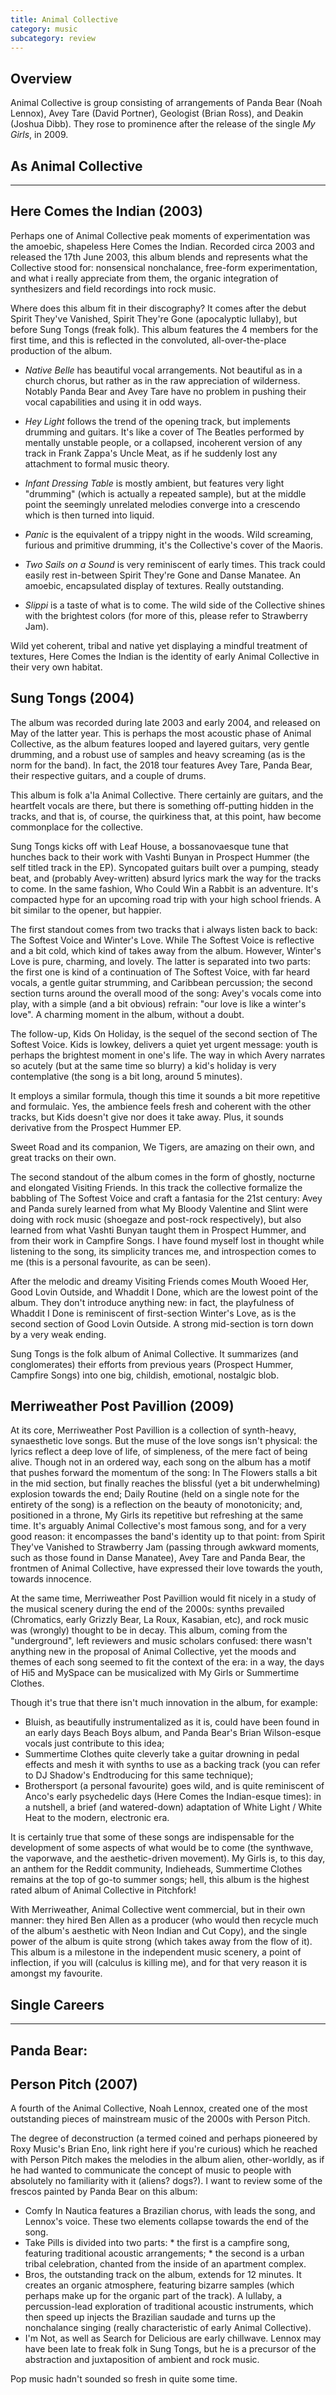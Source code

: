 ```yaml
---
title: Animal Collective
category: music
subcategory: review
---
```


## Overview

Animal Collective is group consisting of arrangements of Panda Bear (Noah Lennox), Avey Tare (David Portner), Geologist (Brian Ross), and Deakin (Joshua Dibb). They rose to prominence after the release of the single *My Girls*, in 2009.

## As Animal Collective
---
## Here Comes the Indian (2003)

Perhaps one of Animal Collective peak moments of experimentation was the amoebic, shapeless Here Comes the Indian. Recorded circa 2003 and released the 17th June 2003, this album blends and represents what the Collective stood for: nonsensical nonchalance, free-form experimentation, and what i really appreciate from them, the organic integration of synthesizers and field recordings into rock music.


Where does this album fit in their discography? It comes after the debut Spirit They've Vanished, Spirit They're Gone (apocalyptic lullaby), but before Sung Tongs (freak folk). This album features the 4 members for the first time, and this is reflected in the convoluted, all-over-the-place production of the album.

* *Native Belle* has beautiful vocal arrangements. Not beautiful as in a church chorus, but rather as in the raw appreciation of wilderness. Notably Panda Bear and Avey Tare have no problem in pushing their vocal capabilities and using it in odd ways.

* *Hey Light* follows the trend of the opening track, but implements drumming and guitars. It's like a cover of The Beatles performed by mentally unstable people, or a collapsed, incoherent version of any track in Frank Zappa's Uncle Meat, as if he suddenly lost any attachment to formal music theory.

* *Infant Dressing Table* is mostly ambient, but features very light "drumming" (which is actually a repeated sample), but at the middle point the seemingly unrelated melodies converge into a crescendo which is then turned into liquid.

* *Panic* is the equivalent of a trippy night in the woods. Wild screaming, furious and primitive drumming, it's the Collective's cover of the Maoris.

* *Two Sails on a Sound* is very reminiscent of early times. This track could easily rest in-between Spirit They're Gone and Danse Manatee. An amoebic, encapsulated display of textures. Really outstanding. 

* *Slippi* is a taste of what is to come. The wild side of the Collective shines with the brightest colors (for more of this, please refer to Strawberry Jam).


Wild yet coherent, tribal and native yet displaying a mindful treatment of textures,  Here Comes the Indian is the identity of early Animal Collective in their very own habitat.


## Sung Tongs (2004)

The album was recorded during late 2003 and early 2004, and released on May of the latter year. This is perhaps the most acoustic phase of Animal Collective, as the album features looped and layered guitars, very gentle drumming, and a robust use of samples and heavy screaming (as is the norm for the band). In fact, the 2018 tour features Avey Tare, Panda Bear, their respective guitars, and a couple of drums.


This album is folk a'la Animal Collective. There certainly are guitars, and the heartfelt vocals are there, but there is something off-putting hidden in the tracks, and that is, of course, the quirkiness that, at this point, haw become commonplace for the collective.

Sung Tongs kicks off with Leaf House, a bossanovaesque tune that hunches back to their work with Vashti Bunyan in Prospect Hummer (the self titled track in the EP). Syncopated guitars built over a pumping, steady beat, and (probably Avey-written) absurd lyrics mark the way for the tracks to come. In the same fashion, Who Could Win a Rabbit is an adventure. It's compacted hype for an upcoming road trip with your high school friends. A bit similar to the opener, but happier.


The first standout comes from two tracks that i always listen back to back: The Softest Voice and Winter's Love. While The Softest Voice is reflective and a bit cold, which kind of takes away from the album. However, Winter's Love is pure, charming, and lovely. The latter is separated into two parts: the first one is kind of a continuation of The Softest Voice, with far heard vocals, a gentle guitar strumming, and Caribbean percussion; the second section turns around the overall mood of the song: Avey's vocals come into play, with a simple (and a bit obvious) refrain: "our love is like a winter's love". A charming moment in the album, without a doubt.


The follow-up, Kids On Holiday, is the sequel of the second section of The Softest Voice. Kids is lowkey, delivers a quiet yet urgent  message: youth is perhaps the brightest moment in one's life. The way in which Avery narrates so acutely (but at the same time so blurry) a kid's holiday is very contemplative (the song is a bit long, around 5 minutes).

It employs a similar formula, though this time it sounds a bit more repetitive and formulaic. Yes, the ambience feels fresh and coherent with the other tracks, but Kids doesn't give nor does it take away. Plus, it sounds derivative from the Prospect Hummer EP.


Sweet Road and its companion, We Tigers, are amazing on their own, and great tracks on their own.


The second standout of the album comes in the form of  ghostly, nocturne and elongated Visiting Friends. In this track the collective formalize the babbling of The Softest Voice and craft a fantasia for the 21st century: Avey and Panda surely learned from what My Bloody Valentine and Slint were doing with rock music (shoegaze and post-rock respectively), but also learned from what Vashti Bunyan taught them in Prospect Hummer, and from their work in Campfire Songs. I have found myself lost in thought while listening to the song, its simplicity trances me, and introspection comes to me (this is a personal favourite, as can be seen).


After the melodic and dreamy Visiting Friends comes Mouth Wooed Her, Good Lovin Outside, and Whaddit I Done, which are the lowest point of the album. They don't introduce anything new: in fact, the playfulness of Whaddit I Done is reminiscent of first-section Winter's Love, as is the second section of Good Lovin Outside. A strong mid-section is torn down by a very weak ending.

Sung Tongs is the folk album of Animal Collective. It summarizes (and conglomerates) their efforts from previous years (Prospect Hummer, Campfire Songs) into one big, childish, emotional, nostalgic blob.


## Merriweather Post Pavillion (2009)

At its core, Merriweather Post Pavillion is a collection of synth-heavy, synaesthetic love songs. But the muse of the love songs isn't physical: the lyrics reflect a deep love of life, of simpleness, of the mere fact of being alive. Though not in an ordered way, each song on the album has a motif that pushes forward the momentum of the song: In The Flowers stalls a bit in the mid section, but finally reaches the blissful (yet a bit underwhelming) explosion towards the end; Daily Routine (held on a single note for the entirety of the song) is a reflection on the beauty of monotonicity; and, positioned in a throne, My Girls its repetitive but refreshing at the same time. It's arguably Animal Collective's most famous song, and for a very good reason: it encompasses the band's identity up to that point: from Spirit They've Vanished to Strawberry Jam (passing through awkward moments, such as those found in Danse Manatee), Avey Tare and Panda Bear, the frontmen of Animal Collective, have expressed their love towards the youth, towards innocence.


At the same time, Merriweather Post Pavillion would fit nicely in a study of the musical scenery during the end of the 2000s: synths prevailed (Chromatics, early Grizzly Bear, La Roux, Kasabian, etc), and rock music was (wrongly) thought to be in decay. This album, coming from the "underground", left reviewers and music scholars confused: there wasn't anything new in the proposal of  Animal Collective, yet the moods and themes of each song seemed to fit the context of the era: in a way, the days of Hi5 and MySpace can be musicalized with My Girls or Summertime Clothes.


Though it's true that there isn't much innovation in the album, for example:

* Bluish, as beautifully instrumentalized as it is, could have been found in an early days Beach Boys album, and Panda Bear's Brian Wilson-esque vocals just contribute to this idea;
* Summertime Clothes quite cleverly take a guitar drowning in pedal effects and mesh it with synths to use as a backing track (you can refer to DJ Shadow's Endtroducing for this same technique);
* Brothersport (a personal favourite) goes wild, and is quite reminiscent of Anco's early psychedelic days (Here Comes the Indian-esque times): in a nutshell, a brief (and watered-down) adaptation of White Light / White Heat to the modern, electronic era.

It is certainly true that some of these songs are indispensable for the development of some aspects of what would be to come (the synthwave, the vaporwave, and the aesthetic-driven movement). My Girls is, to this day, an anthem for the Reddit community, Indieheads, Summertime Clothes remains at the top of go-to summer songs; hell, this album is the highest rated album of Animal Collective in Pitchfork!


With Merriweather, Animal Collective went commercial, but in their own manner: they hired Ben Allen as a producer (who would then recycle much of the album's aesthetic with Neon Indian and Cut Copy), and the single power of the album is quite strong (which takes away from the flow of it). This album is a milestone in the independent music scenery, a point of inflection, if you will (calculus is killing me), and for that very reason it is amongst my favourite.


## Single Careers
---
## Panda Bear:

## Person Pitch (2007)
A fourth of the Animal Collective, Noah Lennox, created one of the most outstanding pieces of mainstream music of the 2000s with Person Pitch.

The degree of deconstruction (a termed coined and perhaps pioneered by Roxy Music's Brian Eno, link right here if you're curious)  which he reached with Person Pitch makes the melodies in the album alien, other-worldly, as if he had wanted to communicate the concept of music to people with absolutely no familiarity with it (aliens? dogs?). I want to review some of the frescos painted by Panda Bear on this album:
* Comfy In Nautica features a Brazilian chorus, with leads the song, and Lennox's voice. These two elements collapse towards the end of the song.
* Take Pills is divided into two parts:
        * the first is a campfire song, featuring traditional acoustic arrangements;
        * the second is a urban tribal celebration, chanted from the inside of an apartment complex.
* Bros, the outstanding track on the album, extends for 12 minutes. It creates an organic atmosphere, featuring bizarre samples (which perhaps make up for the organic part of the track). A lullaby, a percussion-lead exploration of traditional acoustic instruments, which then speed up injects the Brazilian saudade and turns up the nonchalance singing (really characteristic of early Animal Collective).
* I'm Not, as well as Search for Delicious are early chillwave. Lennox may have been late to freak folk in Sung Tongs, but he is a precursor of the abstraction and juxtaposition of ambient and rock music.

Pop music hadn't sounded so fresh in quite some time.

